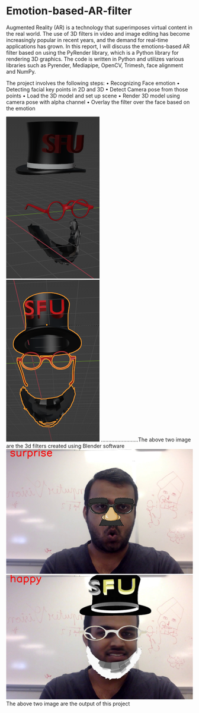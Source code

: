 # Emotion-based-AR-filter
Augmented Reality (AR) is a technology that superimposes virtual content in the real
world. The use of 3D filters in video and image editing has become increasingly popular
in recent years, and the demand for real-time applications has grown. In this report, I
will discuss the emotions-based AR filter based on using the PyRender library, which is
a Python library for rendering 3D graphics. The code is written in Python and utilizes
various libraries such as Pyrender, Mediapipe, OpenCV, Trimesh, face alignment and
NumPy.

The project involves the following steps:
• Recognizing Face emotion
• Detecting facial key points in 2D and 3D
• Detect Camera pose from those points
• Load the 3D model and set up scene
• Render 3D model using camera pose with alpha channel
• Overlay the filter over the face based on the emotion

![img2.png](img2.png)
![img3.png](img3.png)
.........................The above two image are the 3d filters created using Blender software
![frame191.jpg](frame191.jpg)
![frame82.jpg](frame82.jpg)
The above two image are the output of this project
